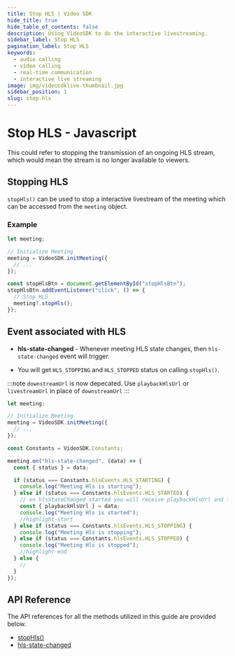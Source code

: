 ```yaml
---
title: Stop HLS | Video SDK
hide_title: true
hide_table_of_contents: false
description: Using VideoSDK to do the interactive livestreaming.
sidebar_label: Stop HLS
pagination_label: Stop HLS
keywords:
  - audio calling
  - video calling
  - real-time communication
  - interactive live streaming
image: img/videosdklive-thumbnail.jpg
sidebar_position: 1
slug: stop-hls
---
```


# Stop HLS - Javascript

This could refer to stopping the transmission of an ongoing HLS stream, which would mean the stream is no longer available to viewers.

## Stopping HLS

`stopHls()` can be used to stop a interactive livestream of the meeting which can be accessed from the `meeting` object.

### Example

```js
let meeting;

// Initialize Meeting
meeting = VideoSDK.initMeeting({
  // ...
});

const stopHlsBtn = document.getElementById("stopHlsBtn");
stopHlsBtn.addEventListener("click", () => {
  // Stop HLS
  meeting?.stopHls();
});
```

## Event associated with HLS

- **hls-state-changed** - Whenever meeting HLS state changes, then `hls-state-changed` event will trigger.

- You will get `HLS_STOPPING` and `HLS_STOPPED` status on calling `stopHls()`.

:::note
`downstreamUrl` is now depecated. Use `playbackHlsUrl` or `livestreamUrl` in place of `downstreamUrl`
:::

```js
let meeting;

// Initialize Meeting
meeting = VideoSDK.initMeeting({
  // ...
});

const Constants = VideoSDK.Constants;

meeting.on("hls-state-changed", (data) => {
  const { status } = data;

  if (status === Constants.hlsEvents.HLS_STARTING) {
    console.log("Meeting Hls is starting");
  } else if (status === Constants.hlsEvents.HLS_STARTED) {
    // on hlsStateChanged started you will receive playbackHlsUrl and livestreamUrl
    const { playbackHlsUrl } = data;
    console.log("Meeting Hls is started");
    //highlight-start
  } else if (status === Constants.hlsEvents.HLS_STOPPING) {
    console.log("Meeting Hls is stopping");
  } else if (status === Constants.hlsEvents.HLS_STOPPED) {
    console.log("Meeting Hls is stopped");
    //highlight-end
  } else {
    //
  }
});
```

## API Reference

The API references for all the methods utilized in this guide are provided below.

- [stopHls()](/javascript/api/sdk-reference/meeting-class/methods#stophls)
- [hls-state-changed](/javascript/api/sdk-reference/meeting-class/events#hls-state-changed)
